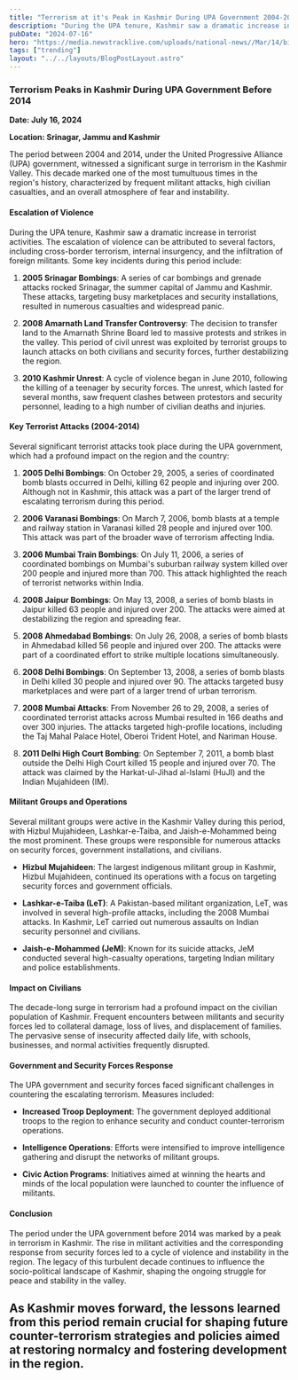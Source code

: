 ```yaml
---
title: "Terrorism at it's Peak in Kashmir During UPA Government 2004-2014"
description: "During the UPA tenure, Kashmir saw a dramatic increase in terrorist activities. The escalation of violence can be attributed to several factors"
pubDate: "2024-07-16"
hero: "https://media.newstracklive.com/uploads/national-news//Mar/14/big_thumb/fff_622ed5a8eb9d0.JPG"
tags: ["trending"]
layout: "../../layouts/BlogPostLayout.astro"
---
```


### Terrorism Peaks in Kashmir During UPA Government Before 2014

**Date: July 16, 2024**

**Location: Srinagar, Jammu and Kashmir**

The period between 2004 and 2014, under the United Progressive Alliance (UPA) government, witnessed a significant surge in terrorism in the Kashmir Valley. This decade marked one of the most tumultuous times in the region's history, characterized by frequent militant attacks, high civilian casualties, and an overall atmosphere of fear and instability.

#### **Escalation of Violence**

During the UPA tenure, Kashmir saw a dramatic increase in terrorist activities. The escalation of violence can be attributed to several factors, including cross-border terrorism, internal insurgency, and the infiltration of foreign militants. Some key incidents during this period include:

1. **2005 Srinagar Bombings**: A series of car bombings and grenade attacks rocked Srinagar, the summer capital of Jammu and Kashmir. These attacks, targeting busy marketplaces and security installations, resulted in numerous casualties and widespread panic.

2. **2008 Amarnath Land Transfer Controversy**: The decision to transfer land to the Amarnath Shrine Board led to massive protests and strikes in the valley. This period of civil unrest was exploited by terrorist groups to launch attacks on both civilians and security forces, further destabilizing the region.

3. **2010 Kashmir Unrest**: A cycle of violence began in June 2010, following the killing of a teenager by security forces. The unrest, which lasted for several months, saw frequent clashes between protestors and security personnel, leading to a high number of civilian deaths and injuries.

#### **Key Terrorist Attacks (2004-2014)**

Several significant terrorist attacks took place during the UPA government, which had a profound impact on the region and the country:

1. **2005 Delhi Bombings**: On October 29, 2005, a series of coordinated bomb blasts occurred in Delhi, killing 62 people and injuring over 200. Although not in Kashmir, this attack was a part of the larger trend of escalating terrorism during this period.

2. **2006 Varanasi Bombings**: On March 7, 2006, bomb blasts at a temple and railway station in Varanasi killed 28 people and injured over 100. This attack was part of the broader wave of terrorism affecting India.

3. **2006 Mumbai Train Bombings**: On July 11, 2006, a series of coordinated bombings on Mumbai's suburban railway system killed over 200 people and injured more than 700. This attack highlighted the reach of terrorist networks within India.

4. **2008 Jaipur Bombings**: On May 13, 2008, a series of bomb blasts in Jaipur killed 63 people and injured over 200. The attacks were aimed at destabilizing the region and spreading fear.

5. **2008 Ahmedabad Bombings**: On July 26, 2008, a series of bomb blasts in Ahmedabad killed 56 people and injured over 200. The attacks were part of a coordinated effort to strike multiple locations simultaneously.

6. **2008 Delhi Bombings**: On September 13, 2008, a series of bomb blasts in Delhi killed 30 people and injured over 90. The attacks targeted busy marketplaces and were part of a larger trend of urban terrorism.

7. **2008 Mumbai Attacks**: From November 26 to 29, 2008, a series of coordinated terrorist attacks across Mumbai resulted in 166 deaths and over 300 injuries. The attacks targeted high-profile locations, including the Taj Mahal Palace Hotel, Oberoi Trident Hotel, and Nariman House.

8. **2011 Delhi High Court Bombing**: On September 7, 2011, a bomb blast outside the Delhi High Court killed 15 people and injured over 70. The attack was claimed by the Harkat-ul-Jihad al-Islami (HuJI) and the Indian Mujahideen (IM).

#### **Militant Groups and Operations**

Several militant groups were active in the Kashmir Valley during this period, with Hizbul Mujahideen, Lashkar-e-Taiba, and Jaish-e-Mohammed being the most prominent. These groups were responsible for numerous attacks on security forces, government installations, and civilians.

- **Hizbul Mujahideen**: The largest indigenous militant group in Kashmir, Hizbul Mujahideen, continued its operations with a focus on targeting security forces and government officials.

- **Lashkar-e-Taiba (LeT)**: A Pakistan-based militant organization, LeT, was involved in several high-profile attacks, including the 2008 Mumbai attacks. In Kashmir, LeT carried out numerous assaults on Indian security personnel and civilians.

- **Jaish-e-Mohammed (JeM)**: Known for its suicide attacks, JeM conducted several high-casualty operations, targeting Indian military and police establishments.

#### **Impact on Civilians**

The decade-long surge in terrorism had a profound impact on the civilian population of Kashmir. Frequent encounters between militants and security forces led to collateral damage, loss of lives, and displacement of families. The pervasive sense of insecurity affected daily life, with schools, businesses, and normal activities frequently disrupted.

#### **Government and Security Forces Response**

The UPA government and security forces faced significant challenges in countering the escalating terrorism. Measures included:

- **Increased Troop Deployment**: The government deployed additional troops to the region to enhance security and conduct counter-terrorism operations.

- **Intelligence Operations**: Efforts were intensified to improve intelligence gathering and disrupt the networks of militant groups.

- **Civic Action Programs**: Initiatives aimed at winning the hearts and minds of the local population were launched to counter the influence of militants.

#### **Conclusion**

The period under the UPA government before 2014 was marked by a peak in terrorism in Kashmir. The rise in militant activities and the corresponding response from security forces led to a cycle of violence and instability in the region. The legacy of this turbulent decade continues to influence the socio-political landscape of Kashmir, shaping the ongoing struggle for peace and stability in the valley.

As Kashmir moves forward, the lessons learned from this period remain crucial for shaping future counter-terrorism strategies and policies aimed at restoring normalcy and fostering development in the region.
---